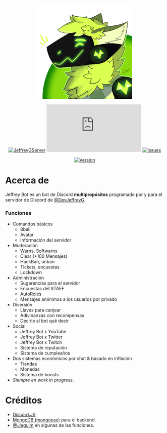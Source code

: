 <div align="center">

  <!---[![LastUpdate](https://media.discordapp.net/attachments/485191462422577182/870102754004189194/itsdark.png)](https://discord.gg/fJvVgkN)--->
  
  <a href=https://discord.gg/fJvVgkN><img src="src/resources/imgs/icon.png" width=300 height=300></a>
  
  [![JeffreyGServer](https://img.shields.io/discord/447797737216278528.svg?label=Discord&logo=Discord&color=%235865F2&style=for-the-badge)](https://discord.gg/fJvVgkN)
  [![DiscordJS](https://img.shields.io/github/package-json/dependency-version/devjeffreyg/jeffreybot/discord.js?style=for-the-badge&color=%235865F2)](https://npmjs.com/package/discord.js)
  [![Issues](https://img.shields.io/github/issues-raw/devjeffreyg/jeffreybot?style=for-the-badge)](https://github.com/DevJeffreyG/JeffreyBot/issues?q=is%3Aissue+is%3Aopen)

  [![Version](https://img.shields.io/github/package-json/v/devjeffreyg/jeffreybot?style=for-the-badge)](https://github.com/DevJeffreyG/JeffreyBot)

</div>

# Acerca de
Jeffrey Bot es un bot de Discord **multipropósitos** programado por y para el servidor de Discord de [@DevJeffreyG](https://github.com/DevJeffreyG).

### Funciones
- Comandos básicos
  - 8ball
  - Avatar
  - Información del servidor
- Moderación
  - Warns, Softwarns
  - Clear (+100 Mensajes)
  - HackBan, unban
  - Tickets, encuestas
  - Lockdown
- Administración
  - Sugerencias para el servidor
  - Encuestas del STAFF
  - AutoRoles
  - Mensajes anónimos a los usuarios por privado
- Diversión
  - Llaves para canjear
  - Adivinanzas con recompensas
  - Decirle al bot qué decir
- Social
  - Jeffrey Bot x YouTube
  - Jeffrey Bot x Twitter
  - Jeffrey Bot x Twitch
  - Sistema de reputación
  - Sistema de cumpleaños
- Dos sistemas económicos por chat & basado en inflación
  - Tiendas
  - Monedas
  - Sistema de boosts
- _Siempre en work in progress_.

# Créditos
- [Discord.JS](https://github.com/discordjs/discord.js).
- [MongoDB (mongoose)](https://www.mongodb.com) para el backend.
- [@Jleguim](https://github.com/Jleguim/) en algunas de las funciones.
